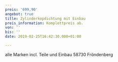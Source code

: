 ```yaml
---
preis: '699,90'
angebot: true
title: Zylinderkopdichtung mit Einbau
preis_information: Komplettpreis ab.
von: ''
bis: ''
date: 2019-02-25T16:42:30.000+01:00

---
```

alle Marken incl. Teile und Einbau 58730 Fröndenberg